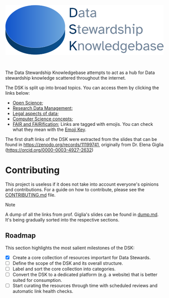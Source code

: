 <p align="center">
  
<picture>
  <source media="(prefers-color-scheme: dark)" srcset="https://github.com/MrHedmad/data-stewardship-knowledgebase/blob/main/resources/images/dks_logo_light.png?raw=true">
  <source media="(prefers-color-scheme: light)" srcset="https://github.com/MrHedmad/data-stewardship-knowledgebase/blob/main/resources/images/dsk_logo_dark.png?raw=true">
  <img alt="The logo for the DSK" src="https://github.com/MrHedmad/data-stewardship-knowledgebase/blob/main/resources/images/dsk_logo_dark.png?raw=true" width=600>
</picture>

</p>

<br>

The Data Stewardship Knowledgebase attempts to act as a hub for Data stewardship knowledge scattered throughout the internet.

The DSK is split up into broad topics. You can access them by clicking the links below:
- [Open Science](/topics/open_science/README.md);
- [Research Data Management](/topics/data_management/README.md);
- [Legal aspects of data](/topics/legal/README.md);
- [Computer Science concepts](/topics/computer_science/README.md);
- [FAIR and FAIRification](/topics/FAIR/README.md);
Links are tagged with emojis. You can check what they mean with the [Emoji Key](emoji_key.md).

The first draft links of the DSK were extracted from the slides that can be found in https://zenodo.org/records/11199741, originally from Dr. Elena Giglia (https://orcid.org/0000-0003-4927-2632)

# Contributing

This project is useless if it does not take into account everyone's opinions and contributions.
For a guide on how to contribute, please see the [CONTRIBUTING.md](CONTRIBUTING.md) file.

> [!NOTE]
> A dump of all the links from prof. Giglia's slides can be found in [dump.md](dump.md). It's being gradually sorted into the respective sections.

## Roadmap
This section highlights the most salient milestones of the DSK:
- [X] Create a core collection of resources important for Data Stewards.
- [ ] Define the scope of the DSK and its overall structure.
- [ ] Label and sort the core collection into categories.
- [ ] Convert the DSK to a dedicated platform (e.g. a website) that is better suited for consumption.
- [ ] Start curating the resources through time with scheduled reviews and automatic link health checks.
